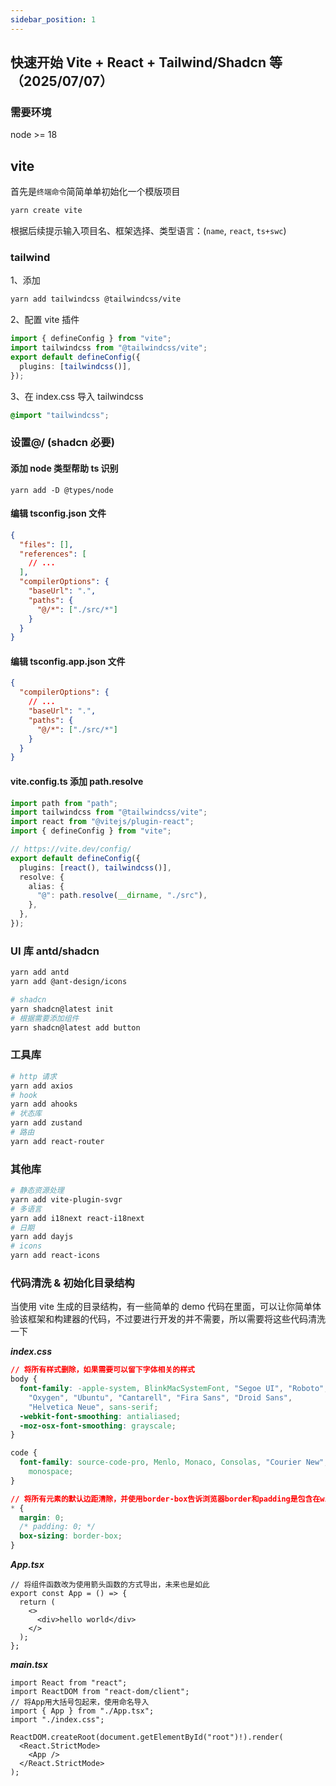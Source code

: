 ```yaml
---
sidebar_position: 1
---
```


## 快速开始 Vite + React + Tailwind/Shadcn 等 （2025/07/07）

### 需要环境

node >= 18

## vite

首先是`终端命令`简简单单初始化一个模版项目

```bash
yarn create vite
```

根据后续提示输入项目名、框架选择、类型语言：(`name`, `react`, `ts+swc`)

### tailwind

1、添加

```bash
yarn add tailwindcss @tailwindcss/vite
```

2、配置 vite 插件

```ts
import { defineConfig } from "vite";
import tailwindcss from "@tailwindcss/vite";
export default defineConfig({
  plugins: [tailwindcss()],
});
```

3、在 index.css 导入 tailwindcss

```css
@import "tailwindcss";
```

### 设置@/ (shadcn 必要)

#### 添加 node 类型帮助 ts 识别

```
yarn add -D @types/node
```

#### 编辑 tsconfig.json 文件

```json
{
  "files": [],
  "references": [
    // ...
  ],
  "compilerOptions": {
    "baseUrl": ".",
    "paths": {
      "@/*": ["./src/*"]
    }
  }
}
```

#### 编辑 tsconfig.app.json 文件

```json
{
  "compilerOptions": {
    // ...
    "baseUrl": ".",
    "paths": {
      "@/*": ["./src/*"]
    }
  }
}
```

#### vite.config.ts 添加 path.resolve

```ts
import path from "path";
import tailwindcss from "@tailwindcss/vite";
import react from "@vitejs/plugin-react";
import { defineConfig } from "vite";

// https://vite.dev/config/
export default defineConfig({
  plugins: [react(), tailwindcss()],
  resolve: {
    alias: {
      "@": path.resolve(__dirname, "./src"),
    },
  },
});
```

### UI 库 antd/shadcn

```bash
yarn add antd
yarn add @ant-design/icons

# shadcn
yarn shadcn@latest init
# 根据需要添加组件
yarn shadcn@latest add button
```

### 工具库

```bash
# http 请求
yarn add axios
# hook
yarn add ahooks
# 状态库
yarn add zustand
# 路由
yarn add react-router
```

### 其他库

```bash
# 静态资源处理
yarn add vite-plugin-svgr
# 多语言
yarn add i18next react-i18next
# 日期
yarn add dayjs
# icons
yarn add react-icons
```

### 代码清洗 & 初始化目录结构

当使用 vite 生成的目录结构，有一些简单的 demo 代码在里面，可以让你简单体验该框架和构建器的代码，不过要进行开发的并不需要，所以需要将这些代码清洗一下

**_index.css_**

```css
// 将所有样式删除，如果需要可以留下字体相关的样式
body {
  font-family: -apple-system, BlinkMacSystemFont, "Segoe UI", "Roboto",
    "Oxygen", "Ubuntu", "Cantarell", "Fira Sans", "Droid Sans",
    "Helvetica Neue", sans-serif;
  -webkit-font-smoothing: antialiased;
  -moz-osx-font-smoothing: grayscale;
}

code {
  font-family: source-code-pro, Menlo, Monaco, Consolas, "Courier New",
    monospace;
}

// 将所有元素的默认边距清除，并使用border-box告诉浏览器border和padding是包含在width中的，（可选：供不同理解的开发者进行选择布局计算方式）
* {
  margin: 0;
  /* padding: 0; */
  box-sizing: border-box;
}
```

**_App.tsx_**

```tsx
// 将组件函数改为使用箭头函数的方式导出，未来也是如此
export const App = () => {
  return (
    <>
      <div>hello world</div>
    </>
  );
};
```

**_main.tsx_**

```tsx
import React from "react";
import ReactDOM from "react-dom/client";
// 将App用大括号包起来，使用命名导入
import { App } from "./App.tsx";
import "./index.css";

ReactDOM.createRoot(document.getElementById("root")!).render(
  <React.StrictMode>
    <App />
  </React.StrictMode>
);
```
